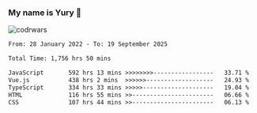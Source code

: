 ### My name is Yury 👋 
![codrwars](https://www.codewars.com/users/litury/badges/micro) 


<!--START_SECTION:waka-->

```txt
From: 28 January 2022 - To: 19 September 2025

Total Time: 1,756 hrs 50 mins

JavaScript       592 hrs 13 mins >>>>>>>>-----------------   33.71 %
Vue.js           438 hrs 2 mins  >>>>>>-------------------   24.93 %
TypeScript       334 hrs 33 mins >>>>>--------------------   19.04 %
HTML             116 hrs 55 mins >>-----------------------   06.66 %
CSS              107 hrs 44 mins >>-----------------------   06.13 %
```

<!--END_SECTION:waka-->

